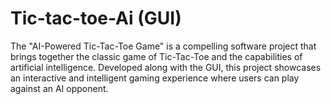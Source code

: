 # Tic-tac-toe-Ai (GUI)
The "AI-Powered Tic-Tac-Toe Game" is a compelling software project that brings together the classic game of Tic-Tac-Toe and the capabilities of artificial intelligence. Developed along with the GUI, this project showcases an interactive and intelligent gaming experience where users can play against an AI opponent.
